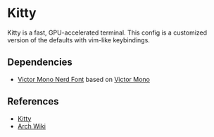 # Kitty

Kitty is a fast, GPU-accelerated terminal. This config is a customized version
of the defaults with vim-like keybindings.

## Dependencies

- [Victor Mono Nerd Font](https://github.com/ryanoasis/nerd-fonts) based on
  [Victor Mono](https://github.com/rubjo/victor-mono)

## References

- [Kitty](https://sw.kovidgoyal.net/kitty/index.html)
- [Arch Wiki](https://wiki.archlinux.org/title/Kitty)
